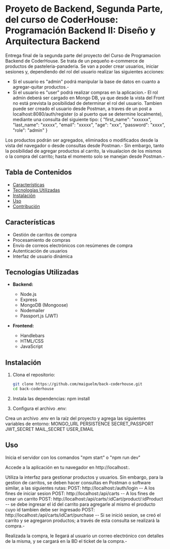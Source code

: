 # Proyeto de Backend, Segunda Parte, del curso de CoderHouse: Programación Backend II: Diseño y Arquitectura Backend

Entrega final de la segunda parte del proyecto del Curso de Programacion Backend de CoderHouse. Se trata de un pequeño e-commerce de productos de pasteleria-panaderia. Se van a poder crear usuarios, iniciar sesiones y, dependiendo del rol del usuario realizar las siguientes acciones:
- Si el usuario es "admin" podrá manipular la base de datos en cuanto a agregar-quitar productos.-
- Si el usuario es "user" podrá realizar compras en la aplicacion.-
El rol admin deberá ser cargado en Mongo DB, ya que desde la vista del Front no está prevista la posibilidad de determinar el rol del usuario. Tambien puede ser creado el usuario desde Postman, a traves de un post a localhost:8080/auth/register (o al puerto que se determine localmente), mediante una consulta del siguiente tipo:
{
    "first_name": "xxxxxx",
    "last_name": "xxxxx",
    "email": "xxxxx",
    "age": "xxx",
    "password": "xxxx",
    "role": "admin"
}

Los productos podrán ser agregados, eliminados o modificados desde la vista del navegador o desde consultas desde Postman.-
Sin embargo, tanto la posibilidad de agregar productos al carrito, la visualacion de los mismos o la compra del carrito; hasta el momento solo se manejan desde Postman.-


## Tabla de Contenidos

- [Características](#características)
- [Tecnologías Utilizadas](#tecnologías-utilizadas)
- [Instalación](#instalación)
- [Uso](#uso)
- [Contribución](#contribución)

## Características

- Gestión de carritos de compra
- Procesamiento de compras
- Envío de correos electrónicos con resúmenes de compra
- Autenticación de usuarios
- Interfaz de usuario dinámica

## Tecnologías Utilizadas

- **Backend:** 
  - Node.js
  - Express
  - MongoDB (Mongoose)
  - Nodemailer
  - Passport.js (JWT)
  
- **Frontend:** 
  - Handlebars
  - HTML/CSS
  - JavaScript

## Instalación

1. Clona el repositorio:

   ```bash
   git clone https://github.com/maiguelm/back-coderhouse.git
   cd back-coderhouse

2. Instala las dependencias:
npm install

3. Configura el archivo .env:

Crea un archivo .env en la raíz del proyecto y agrega las siguientes variables de entorno:
MONGO_URL
PERSISTENCE
SECRET_PASSPORT
JWT_SECRET
MAIL_SECRET
USER_EMAIL

## Uso
Inicia el servidor con los comandos "npm start" o "npm run dev"

Accede a la aplicación en tu navegador en http://localhost:<your-port>.

Utiliza la interfaz para gestionar productos y usuarios.
Sin embargo, para la gestion de carritos, se deben hacer consultas en Postman o software similar, a las siguientes rutas:
POST: http://localhost:<your-port>/auth/login -- A los fines de iniciar sesion
POST: http://localhost:<your-port>/api/carts -- A los fines de crear un carrito
POST: http://localhost:<your-port>/api/carts/:idCart/product/:idProduct -- se debe ingresar el id del carrito para agregarle al mismo el producto cuyo id tambien debe ser ingresado
POST: http://localhost:<your-port>/api/carts/idCart/purchase -- Si se inició sesion, se creó el carrito y se agregaron productos; a través de esta consulta se realizará la compra.-

Realizada la compra, le llegará al usuario un correo electrónico con detalles de la misma, y se cargará en la BD el ticket de la compra.-